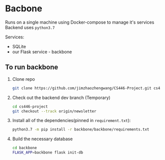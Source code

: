 # Bacbone
Runs on a single machine using Docker-compose to manage it's services
Backend uses `python3.7`

Services:
 * SQLite
 * our Flask service - backbone

## To run backbone
1. Clone repo
    ```bash
    git clone https://github.com/jimzhaozhengwang/CS446-Project.git cs446-project
    ```
2. Check out the backend dev branch (Temporary)
    ```bash
    cd cs446-project
    git checkout --track origin/newsletter
    ```
3. Install all of the dependencies(pinned in `requirement.txt`):
    ```bash
    python3.7 -m pip install -r backbone/backbone/requirements.txt
    ```
4. Build the necessary database
    ```bash
    cd backbone
    FLASK_APP=backbone flask init-db
    ```

